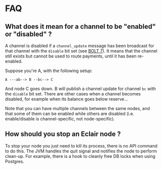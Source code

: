 # FAQ

## What does it mean for a channel to be "enabled" or "disabled" ?

A channel is disabled if a `channel_update` message has been broadcast for that channel with the `disable` bit set (see [BOLT 7](https://github.com/lightning/bolts/blob/master/07-routing-gossip.md#the-channel_update-message)). It means that the channel still exists but cannot be used to route payments, until it has been re-enabled.

Suppose you're A, with the following setup:
```
A ---ab--> B --bc--> C
```
And node C goes down. B will publish a channel update for channel `bc` with the `disable` bit set.
There are other cases when a channel becomes disabled, for example when its balance goes below reserve...

Note that you can have multiple channels between the same nodes, and that some of them can be enabled while others are disabled (i.e. enable/disable is channel-specific, not node-specific).

## How should you stop an Eclair node ?

To stop your node you just need to kill its process, there is no API command to do this. The JVM handles the quit signal and notifies the node to perform clean-up. For example, there is a hook to cleanly free DB locks when using Postgres.
